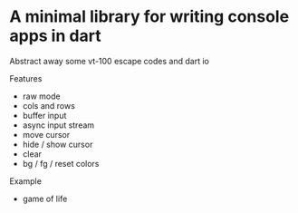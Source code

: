 # A minimal library for writing console apps in dart

Abstract away some vt-100 escape codes and dart io

Features

- raw mode
- cols and rows
- buffer input
- async input stream
- move cursor
- hide / show cursor
- clear
- bg / fg / reset colors


Example

- game of life

